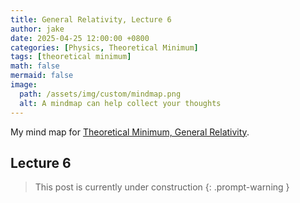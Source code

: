 ```yaml
---
title: General Relativity, Lecture 6
author: jake
date: 2025-04-25 12:00:00 +0800
categories: [Physics, Theoretical Minimum]
tags: [theoretical minimum]
math: false
mermaid: false
image:
  path: /assets/img/custom/mindmap.png
  alt: A mindmap can help collect your thoughts
---
```

My mind map for [Theoretical Minimum, General Relativity](https://theoreticalminimum.com/courses/general-relativity/2012/fall).

## Lecture 6
> This post is currently under construction
{: .prompt-warning }
